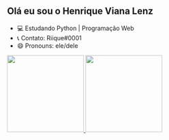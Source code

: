## Olá eu sou o Henrique Viana Lenz

- 💻 Estudando Python | Programação Web
- 📞 Contato: Riique#0001
- 😄 Pronouns: ele/dele

<div>
  <a href="https://github.com/riique">
    <img height="180em" src="https://github-readme-stats.vercel.app/api?username=riique&show_icons=true&theme=dracula&include_all_commits=true&count_private=true"/>
    <img height="180em" src="https://github-readme-stats.vercel.app/api/top-langs/?username=riique&layout=compact&langs_count=16&theme=dracula"/>
</div>    

<div style="display: inline_block"><br>
  <link rel="stylesheet" href="https://cdn.jsdelivr.net/gh/devicons/devicon@v2.13.0/devicon.min.css">
